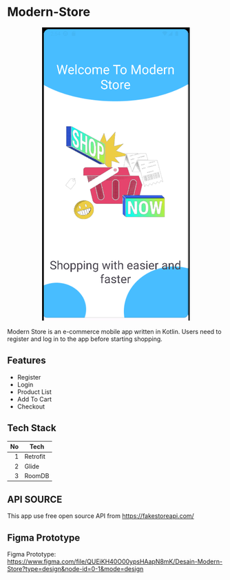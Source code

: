 # Modern-Store

<div align="center">
  <img src="https://raw.githubusercontent.com/erichutabarat/Modern-Store/main/sample.png" alt="alt text">
</div>

Modern Store is an e-commerce mobile app written in Kotlin. Users need to register and log in to the app before starting shopping.

## Features
- Register
- Login
- Product List
- Add To Cart
- Checkout

## Tech Stack

| No | Tech |
|-----:|-----------|
|     1| Retrofit |
|     2| Glide    |
|     3| RoomDB       |

## API SOURCE
This app use free open source API from https://fakestoreapi.com/

## Figma Prototype
Figma Prototype: https://www.figma.com/file/QUEiKH40O00ypsHAapN8mK/Desain-Modern-Store?type=design&node-id=0-1&mode=design

